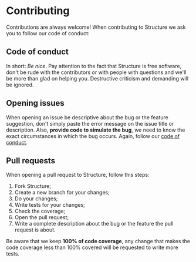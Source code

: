 # Contributing

Contributions are always welcome! When contributing to Structure we ask you to follow our code of conduct:

## Code of conduct

In short: _Be nice_. Pay attention to the fact that Structure is free software, don't be rude with the contributors or with people with questions and we'll be more than glad on helping you. Destructive criticism and demanding will be ignored.

## Opening issues

When opening an issue be descriptive about the bug or the feature suggestion, don't simply paste the error message on the issue title or description. Also, **provide code to simulate the bug**, we need to know the exact circumstances in which the bug occurs. Again, follow our [code of conduct](#code-of-conduct).

## Pull requests

When opening a pull request to Structure, follow this steps:

1. Fork Structure;
2. Create a new branch for your changes;
3. Do your changes;
4. Write tests for your changes;
5. Check the coverage;
6. Open the pull request;
7. Write a complete description about the bug or the feature the pull request is about.

Be aware that we keep **100% of code coverage**, any change that makes the code coverage less than 100% covered will be requested to write more tests.
